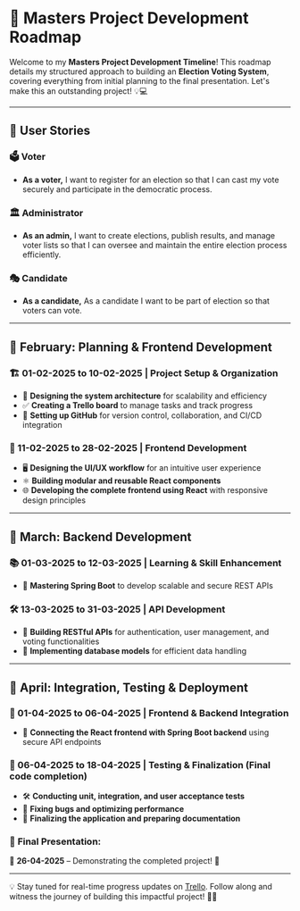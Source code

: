 # 🚀 Masters Project Development Roadmap

Welcome to my **Masters Project Development Timeline**! This roadmap details my structured approach to building an **Election Voting System**, covering everything from initial planning to the final presentation. Let's make this an outstanding project! 💡💻

---

## 📖 **User Stories**

### 🗳️ **Voter**
- **As a voter,** I want to register for an election so that I can cast my vote securely and participate in the democratic process.

### 🏛️ **Administrator**
- **As an admin,** I want to create elections, publish results, and manage voter lists so that I can oversee and maintain the entire election process efficiently.


### 🎭 **Candidate**
- **As a candidate,** As a candidate I want to be part of election so that voters can vote.

---

## 📅 **February: Planning & Frontend Development**

### 🏗️ 01-02-2025 to 10-02-2025 | **Project Setup & Organization**

- 🎨 **Designing the system architecture** for scalability and efficiency
- ✅ **Creating a Trello board** to manage tasks and track progress
- 🔗 **Setting up GitHub** for version control, collaboration, and CI/CD integration

### 🎨 11-02-2025 to 28-02-2025 | **Frontend Development**

- 🖥️ **Designing the UI/UX workflow** for an intuitive user experience
- ⚛️ **Building modular and reusable React components**
- 🌐 **Developing the complete frontend using React** with responsive design principles

---

## 📅 **March: Backend Development**

### 📚 01-03-2025 to 12-03-2025 | **Learning & Skill Enhancement**

- 📖 **Mastering Spring Boot** to develop scalable and secure REST APIs

### 🛠️ 13-03-2025 to 31-03-2025 | **API Development**

- 🔧 **Building RESTful APIs** for authentication, user management, and voting functionalities
- 🔄 **Implementing database models** for efficient data handling

---

## 📅 **April: Integration, Testing & Deployment**

### 🔄 01-04-2025 to 06-04-2025 | **Frontend & Backend Integration**

- 🔗 **Connecting the React frontend with Spring Boot backend** using secure API endpoints

### 🧪 06-04-2025 to 18-04-2025 | **Testing & Finalization** (Final code completion)

- 🛠️ **Conducting unit, integration, and user acceptance tests**
- 🐞 **Fixing bugs and optimizing performance**
- 🎯 **Finalizing the application and preparing documentation**

### 🎤 **Final Presentation:**

📅 **26-04-2025** – Demonstrating the completed project! 🎉

---

💡 Stay tuned for real-time progress updates on [Trello](https://trello.com/b/5opMRzA8/masters-project-election-voting-system). Follow along and witness the journey of building this impactful project! 🚀😊

